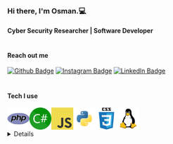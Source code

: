 ### Hi there, I'm Osman.:computer:
#### Cyber Security Researcher | Software Developer
#



#### Reach out me
[![Github Badge](https://img.shields.io/badge/-Github-000?style=quare&labelColor=000&logo=Github&logoColor=white&link=link)](https://github.com/osmanbarutcu) 
[![Instagram Badge](https://img.shields.io/badge/-Instagram-C13584?style=flat-quare&labelColor=C13584&logo=instagram&logoColor=white&link=link)](https://www.instagram.com/osman.brtc/) 
[![Linkedln Badge](https://img.shields.io/badge/LinkedIn-0077B5?style=whidth:20px%20for-the-badge&logo=linkedin&logoColor=white)](https://www.linkedin.com/in/osman-barutcu-598680178/) 
#

<!-- BLOG-POST-LIST:START -->
<!-- BLOG-POST-LIST:END -->
#### Tech I use

<img align="left" src="https://raw.githubusercontent.com/github/explore/ccc16358ac4530c6a69b1b80c7223cd2744dea83/topics/php/php.png" width="50px;"/>

<img align="left" src="https://raw.githubusercontent.com/github/explore/80688e429a7d4ef2fca1e82350fe8e3517d3494d/topics/csharp/csharp.png" width="50px;"/>
<img align="left" src="https://raw.githubusercontent.com/github/explore/80688e429a7d4ef2fca1e82350fe8e3517d3494d/topics/javascript/javascript.png" width="50px;"/>
<img align="left" src="https://raw.githubusercontent.com/github/explore/80688e429a7d4ef2fca1e82350fe8e3517d3494d/topics/python/python.png" width="50px;"/>
<img align="left" src="https://raw.githubusercontent.com/github/explore/80688e429a7d4ef2fca1e82350fe8e3517d3494d/topics/css/css.png" width="50px;"/>
<img align="left" src="https://raw.githubusercontent.com/github/explore/80688e429a7d4ef2fca1e82350fe8e3517d3494d/topics/linux/linux.png" width="50px;"/>
<br>
<br>
<br>
<details>
<img src="https://github-readme-stats.vercel.app/api?username=osmanbarutcu&show_icons=true&theme=radical">
<br/>
<img src="https://github-readme-stats.vercel.app/api/top-langs/?username=osmanbarutcu&layout=compacts">
